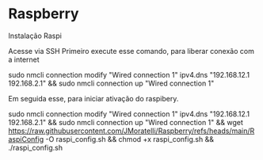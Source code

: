 # Raspberry

Instalação Raspi

Acesse via SSH
Primeiro execute esse comando, para liberar conexão com a internet

sudo nmcli connection modify "Wired connection 1" ipv4.dns "192.168.12.1 192.168.2.1" && sudo nmcli connection up "Wired connection 1" 


Em seguida esse, para iniciar ativação do raspibery.

sudo nmcli connection modify "Wired connection 1" ipv4.dns "192.168.12.1 192.168.2.1" && sudo nmcli connection up "Wired connection 1"  && wget https://raw.githubusercontent.com/JMoratelli/Raspberry/refs/heads/main/RaspiConfig -O raspi_config.sh && chmod +x raspi_config.sh && ./raspi_config.sh
